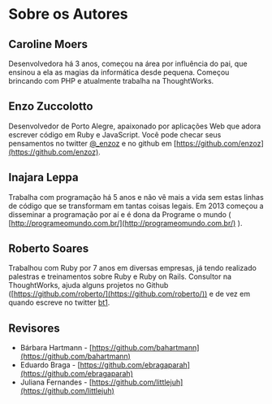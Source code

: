 # Sobre os Autores

## Caroline Moers

Desenvolvedora há 3 anos, começou na área por influência do pai, que ensinou a
ela as magias da  informática desde pequena. Começou brincando com PHP e
atualmente trabalha na ThoughtWorks.

## Enzo Zuccolotto

Desenvolvedor de Porto Alegre, apaixonado por aplicações Web que adora escrever
código em Ruby e JavaScript. Você pode checar seus pensamentos no twitter
[@_enzoz](http://twitter.com/_enzoz) e no github em
[https://github.com/enzoz](https://github.com/enzoz).

## Inajara Leppa

Trabalha com programação há 5 anos e não vê mais a vida sem estas linhas de
código que se transformam em tantas coisas legais. Em 2013 começou a disseminar
a programação por aí e é dona da Programe o mundo (
[http://programeomundo.com.br/](http://programeomundo.com.br/)
).

## Roberto Soares

Trabalhou com Ruby por 7 anos em diversas empresas, já tendo realizado palestras
e treinamentos sobre Ruby e Ruby on Rails. Consultor na ThoughtWorks, ajuda
alguns projetos no Github ([https://github.com/roberto/](https://github.com/roberto/))
e de vez em quando escreve no twitter [bt1](https://twitter.com/bt1/).

## Revisores

* Bárbara Hartmann -
  [https://github.com/bahartmann](https://github.com/bahartmann)
* Eduardo Braga -
  [https://github.com/ebragaparah](https://github.com/ebragaparah)
* Juliana Fernandes -
  [https://github.com/littlejuh](https://github.com/littlejuh)
